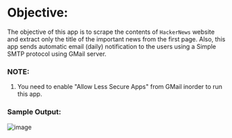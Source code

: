 # **Objective**:

The objective of this app is to scrape the contents of `HackerNews` website and extract only the title of the important news from the first page. 
Also, this app sends automatic email (daily) notification to the users using a Simple SMTP protocol using GMail server.

### NOTE:
1. You need to enable "Allow Less Secure Apps" from GMail inorder to run this app. 



### Sample Output:
![image](https://user-images.githubusercontent.com/33011080/145731562-d229fb21-ea44-4a2e-bb4a-d70ecc9d0220.png)

